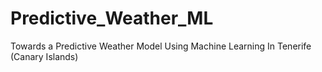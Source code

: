 # Predictive_Weather_ML
Towards a Predictive Weather Model Using Machine Learning In Tenerife (Canary Islands)
